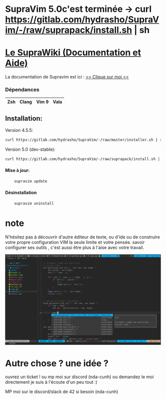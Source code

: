 # SupraVim 5.0c'est terminée -> curl https://gitlab.com/hydrasho/SupraVim/-/raw/suprapack/install.sh | sh

# [Le SupraWiki (Documentation et Aide)](https://gitlab.com/hydrasho/SupraVim/-/wikis/home)
La documentation de Supravim est ici : 
[>> Clique sur moi <<](https://gitlab.com/hydrasho/SupraVim/-/wikis/home)


### Dépendances
| Zsh | Clang | Vim 9 | Vala |
|-----|-------|-------|------|

## Installation:


 Version 4.5.5: 
```bash
curl https://gitlab.com/hydrasho/SupraVim/-/raw/master/installer.sh | sh
```

 Version 5.0 (dev-stable):
```bash
curl https://gitlab.com/hydrasho/SupraVim/-/raw/suprapack/install.sh | sh
```



#### Mise à jour:
```bash
    supravim update
```

#### Désinstallation

```bash
    supravim uninstall
```
# note


N'hésitez pas à découvrir d'autre éditeur de texte, ou d'ide ou de construire votre propre configuration VIM la seule limite et votre pensée. savoir configurer ses outils , c'est aussi être plus à l'aise avec votre travail.

<img src="data/README.png"/>

# Autre chose ? une idée ?
ouvrez un ticket ! ou mp moi sur discord (nda-cunh) ou demandez le moi directement
je suis à l'écoute d'un peu tout :)

MP moi sur le discord/slack de 42 si besoin (nda-cunh)
